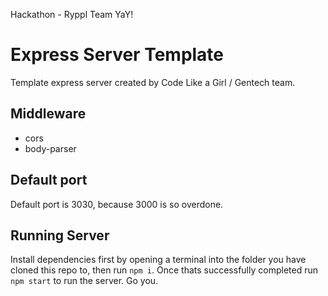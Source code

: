 
Hackathon - Ryppl Team YaY!

# Express Server Template

Template express server created by Code Like a Girl / Gentech team.

## Middleware

- cors
- body-parser

## Default port

Default port is 3030, because 3000 is so overdone.

## Running Server

Install dependencies first by opening a terminal into the folder you have cloned this repo to, then run `npm i`. Once thats successfully completed run `npm start` to run the server. Go you.